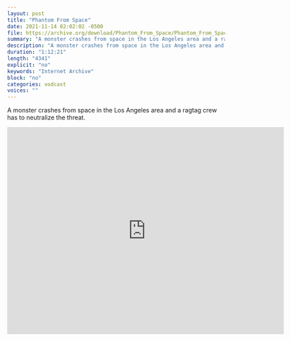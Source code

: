 ```yaml
---
layout: post
title: "Phantom From Space"
date: 2021-11-14 02:02:02 -0500
file: https://archive.org/download/Phantom_From_Space/Phantom_From_Space.mp4
summary: "A monster crashes from space in the Los Angeles area and a ragtag crew has to neutralize the threat."
description: "A monster crashes from space in the Los Angeles area and a ragtag crew has to neutralize the threat."
duration: "1:12:21"
length: "4341"
explicit: "no" 
keywords: "Internet Archive"
block: "no" 
categories: vodcast
voices: ""
---
```


A monster crashes from space in the Los Angeles area and a ragtag crew has to neutralize the threat.

<iframe src="https://archive.org/embed/Phantom_From_Space" width="640" height="480" frameborder="0" webkitallowfullscreen="true" mozallowfullscreen="true" allowfullscreen></iframe>

